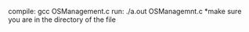 
compile: gcc OSManagement.c
run: ./a.out OSManagemnt.c
*make sure you are in the directory of the file
